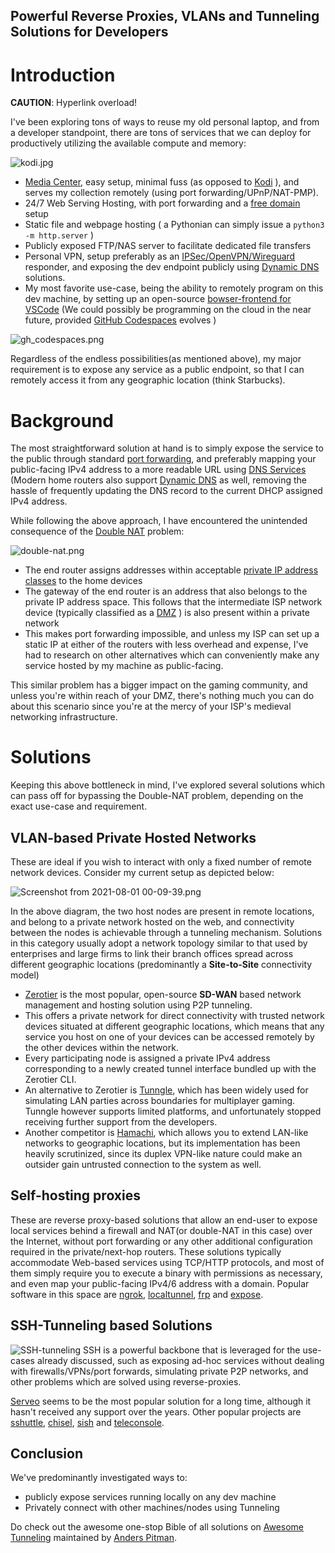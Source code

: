 ## Powerful Reverse Proxies, VLANs and Tunneling Solutions for Developers

# Introduction


**CAUTION**: Hyperlink overload!

I've been exploring tons of ways to reuse my old personal laptop, and from a developer standpoint, there are tons of services that we can deploy for productively utilizing the available compute and memory:

![kodi.jpg](https://cdn.hashnode.com/res/hashnode/image/upload/v1627802425563/LMY5rITxu.jpeg)

-  [Media Center](https://techhut.tv/turn-laptop-media-server-ubuntu-plex/), easy setup, minimal fuss (as opposed to  [Kodi](https://www.makeuseof.com/tag/set-up-use-kodi-beginners/) ), and serves my collection remotely (using port forwarding/UPnP/NAT-PMP).
- 24/7 Web Serving Hosting, with port forwarding and a  [free domain](https://www.freenom.com) setup
- Static file and webpage hosting ( a Pythonian can simply issue a `python3 -m http.server` )
- Publicly exposed FTP/NAS server to facilitate dedicated file transfers
- Personal VPN, setup preferably as an [IPSec/OpenVPN/Wireguard](https://www.ivpn.net/pptp-vs-ipsec-ikev2-vs-openvpn-vs-wireguard/) responder, and exposing the dev endpoint publicly using [Dynamic DNS](https://www.noip.com/) solutions.
- My most favorite use-case, being the ability to remotely program on this dev machine, by setting up an open-source  [bowser-frontend for VSCode](https://github.com/cdr/code-server) (We could possibly be programming on the cloud in the near future, provided  [GitHub Codespaces](https://github.com/features/codespaces) evolves )


![gh_codespaces.png](https://cdn.hashnode.com/res/hashnode/image/upload/v1627802574584/_iCxiG1yS.png)

Regardless of the endless possibilities(as mentioned above), my major requirement is to expose any service as a public endpoint, so that I can remotely access it from any geographic location (think Starbucks). 

# Background

The most straightforward solution at hand is to simply expose the service to the public through standard  [port forwarding](https://www.noip.com/support/knowledgebase/general-port-forwarding-guide/), and preferably mapping your public-facing IPv4 address to a more readable URL using [DNS Services](https://freedns.afraid.org/) (Modern home routers also support [Dynamic DNS](https://www.tp-link.com/us/support/faq/1367/) as well, removing the hassle of frequently updating the DNS record to the current DHCP assigned IPv4 address.

While following the above approach, I have encountered the unintended consequence of the  [Double NAT](https://helpdeskgeek.com/networking/what-is-double-nat-and-how-to-fix-it-on-a-network/) problem:

![double-nat.png](https://cdn.hashnode.com/res/hashnode/image/upload/v1627802709830/tLGI6PY8O.png)

- The end router assigns addresses within acceptable [private IP address classes](https://en.wikipedia.org/wiki/Private_network#Private_IPv4_addresses) to the home devices
- The gateway of the end router is an address that also belongs to the private IP address space. This follows that the intermediate ISP network device (typically classified as a  [DMZ](https://searchsecurity.techtarget.com/definition/DMZ) ) is also present within a private network
-   This makes port forwarding impossible, and unless my ISP can set up a static IP at either of the routers with less overhead and expense, I've had to research on other alternatives which can conveniently make any service hosted by my machine as public-facing.

This similar problem has a bigger impact on the gaming community, and unless you're within reach of your DMZ, there's nothing much you can do about this scenario since you're at the mercy of your ISP's medieval networking infrastructure. 

# Solutions

Keeping this above bottleneck in mind, I've explored several solutions which can pass off for bypassing the Double-NAT problem, depending on the exact use-case and requirement.

## VLAN-based Private Hosted Networks

These are ideal if you wish to interact with only a fixed number of remote network devices. Consider my current setup as depicted below:



![Screenshot from 2021-08-01 00-09-39.png](https://cdn.hashnode.com/res/hashnode/image/upload/v1627756812515/gLBvjHoDR.png)

In the above diagram, the two host nodes are present in remote locations, and belong to a private network hosted on the web, and connectivity between the nodes is achievable through a tunneling mechanism. Solutions in this category usually adopt a network topology similar to that used by enterprises and large firms to link their branch offices spread across different geographic locations (predominantly a **Site-to-Site** connectivity model)

- [Zerotier](https://www.zerotier.com) is the most popular, open-source **SD-WAN** based network management and hosting solution using P2P tunneling.
- This offers a private network for direct connectivity with trusted network devices situated at different geographic locations, which means that any service you host on one of your devices can be accessed remotely by the other devices within the network.
- Every participating node is assigned a private IPv4 address corresponding to a newly created tunnel interface bundled up with the Zerotier CLI.
- An alternative to Zerotier is [Tunngle](https://twitter.com/tunngle), which has been widely used for simulating LAN parties across boundaries for multiplayer gaming. Tunngle however supports limited platforms, and unfortunately stopped receiving further support from the developers. 
- Another competitor is [Hamachi](https://www.vpn.net/), which allows you to extend LAN-like networks to geographic locations, but its implementation has been heavily scrutinized, since its duplex VPN-like nature could make an outsider gain untrusted connection to the system as well.

## Self-hosting proxies

These are reverse proxy-based solutions that allow an end-user to expose local services behind a firewall and NAT(or double-NAT in this case)  over the Internet, without port forwarding or any other additional configuration required in the private/next-hop routers. These solutions typically accommodate Web-based services using TCP/HTTP protocols, and most of them simply require you to execute a binary with permissions as necessary, and even map your public-facing IPv4/6 address with a domain. Popular software in this space are [ngrok](https://ngrok.com/), [localtunnel](https://localtunnel.me), [frp](https://github.com/fatedier/frp) and [expose](https://expose.dev).

## SSH-Tunneling based Solutions

![SSH-tunneling](https://cdn.hashnode.com/res/hashnode/image/upload/v1627802236333/O5MeDmEqd.png)
SSH is a powerful backbone that is leveraged for the use-cases already discussed, such as exposing ad-hoc services without dealing with firewalls/VPNs/port forwards, simulating private P2P networks, and other problems which are solved using reverse-proxies.

[Serveo](https://serveo.net) seems to be the most popular solution for a long time, although it hasn't received any support over the years. Other popular projects are [sshuttle](https://github.com/sshuttle/sshuttle), [chisel](https://github.com/jpillora/chisel), [sish](https://ssi.sh/) and [teleconsole](https://www.teleconsole.com/).

## Conclusion

We've predominantly investigated ways to: 
- publicly expose services running locally on any dev machine
- Privately connect with other machines/nodes using Tunneling 

Do check out the awesome one-stop Bible of all solutions on  [Awesome Tunneling](https://github.com/anderspitman/awesome-tunneling) maintained by [Anders Pitman](https://apitman.com/). 